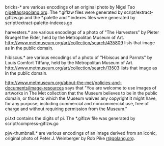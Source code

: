 bricks-* are various encodings of an original photo by Nigel Tao
<nigeltao@golang.org>. The *.giflzw files were generated by
script/extract-giflzw.go and the *.palette and *.indexes files were generated
by script/extract-palette-indexes.go

harvesters.* are various encodings of a photo of "The Harvesters" by Pieter
Bruegel the Elder, held by the Metropolitan Museum of Art.
http://www.metmuseum.org/art/collection/search/435809 lists that image as in
the public domain.

hibiscus.* are various encodings of a photo of "Hibiscus and Parrots" by Louis
Comfort Tiffany, held by the Metropolitan Museum of Art.
http://www.metmuseum.org/art/collection/search/13503 lists that image as in the
public domain.

http://www.metmuseum.org/about-the-met/policies-and-documents/image-resources
says that "You are welcome to use images of artworks in The Met collection that
the Museum believes to be in the public domain, or those to which the Museum
waives any copyright it might have, for any purpose, including commercial and
noncommercial use, free of charge and without requiring permission from the
Museum."

pi.txt contains the digits of pi. The *.giflzw file was generated by
script/compress-giflzw.go

pjw-thumbnail.* are various encodings of an image derived from an iconic,
original photo of Peter J. Weinberger by Rob Pike <r@golang.org>.
